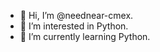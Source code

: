 - 👋 Hi, I’m @neednear-cmex.
- 👀 I’m interested in Python.
- 🌱 I’m currently learning Python.

<!---
neednear-cmex/neednear-cmex is a ✨ special ✨ repository because its `README.md` (this file) appears on your GitHub profile.
You can click the Preview link to take a look at your changes.
--->
